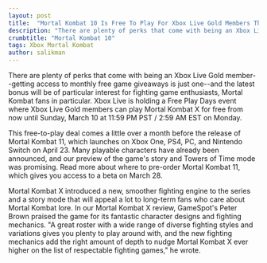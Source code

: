 ```yaml
---
layout: post
title:  "Mortal Kombat 10 Is Free To Play For Xbox Live Gold Members This Weekend"
description: "There are plenty of perks that come with being an Xbox Live Gold"
crumbtitle: "Mortal Kombat 10"
tags: Xbox Mortal Kombat
author: salikman
---
```

There are plenty of perks that come with being an Xbox Live Gold member--getting access to monthly free game giveaways is just one--and the latest bonus will be of particular interest for fighting game enthusiasts, Mortal Kombat fans in particular. Xbox Live is holding a Free Play Days event where Xbox Live Gold members can play Mortal Kombat X for free from now until Sunday, March 10 at 11:59 PM PST / 2:59 AM EST on Monday.

This free-to-play deal comes a little over a month before the release of Mortal Kombat 11, which launches on Xbox One, PS4, PC, and Nintendo Switch on April 23. Many playable characters have already been announced, and our preview of the game's story and Towers of Time mode was promising. Read more about where to pre-order Mortal Kombat 11, which gives you access to a beta on March 28.

Mortal Kombat X introduced a new, smoother fighting engine to the series and a story mode that will appeal a lot to long-term fans who care about Mortal Kombat lore. In our Mortal Kombat X review, GameSpot's Peter Brown praised the game for its fantastic character designs and fighting mechanics. "A great roster with a wide range of diverse fighting styles and variations gives you plenty to play around with, and the new fighting mechanics add the right amount of depth to nudge Mortal Kombat X ever higher on the list of respectable fighting games," he wrote.
